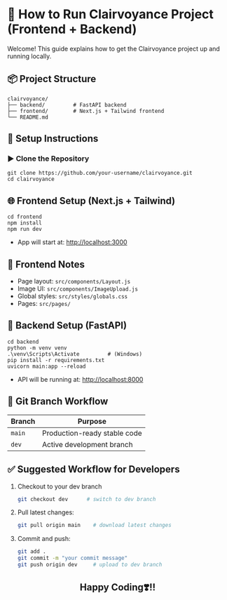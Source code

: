# 🚀 How to Run Clairvoyance Project (Frontend + Backend)

Welcome! This guide explains how to get the Clairvoyance project up and running locally.

## 📦 Project Structure

```
clairvoyance/
├── backend/         # FastAPI backend
├── frontend/        # Next.js + Tailwind frontend
└── README.md
```

## 🔧 Setup Instructions

### ▶️ Clone the Repository

```
git clone https://github.com/your-username/clairvoyance.git
cd clairvoyance
```

## 🌐 Frontend Setup (Next.js + Tailwind)

```
cd frontend
npm install
npm run dev
```

- App will start at: [http://localhost:3000](http://localhost:3000)


## 🧠 Frontend Notes

- Page layout: `src/components/Layout.js`
- Image UI: `src/components/ImageUpload.js`
- Global styles: `src/styles/globals.css`
- Pages: `src/pages/`


## 🧪 Backend Setup (FastAPI)

```
cd backend
python -m venv venv
.\venv\Scripts\Activate         # (Windows)
pip install -r requirements.txt
uvicorn main:app --reload
```

- API will be running at: [http://localhost:8000](http://localhost:8000)


## 🌿 Git Branch Workflow

| Branch      | Purpose                           |
|-------------|-----------------------------------|
| `main`      | Production-ready stable code      |
| `dev`       | Active development branch         |


## ✅ Suggested Workflow for Developers

1. Checkout to your dev branch
   ```bash
   git checkout dev      # switch to dev branch
   ```

2. Pull latest changes:
   ```bash
   git pull origin main    # download latest changes
   ```

3. Commit and push:
   ```bash
   git add .
   git commit -m "your commit message"
   git push origin dev     # upload to dev branch
   ```

<h2 align=center> Happy Coding❣️!! </h2>